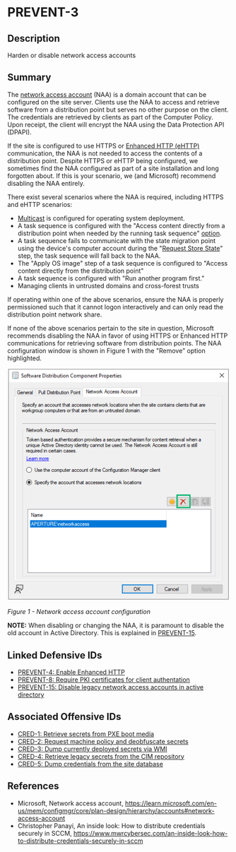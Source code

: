 # PREVENT-3

## Description
Harden or disable network access accounts

## Summary
The [network access account](https://learn.microsoft.com/en-us/mem/configmgr/core/plan-design/hierarchy/accounts#network-access-account) (NAA) is a domain account that can be configured on the site server. Clients use the NAA to access and retrieve software from a distribution point but serves no other purpose on the client. The credentials are retrieved by clients as part of the Computer Policy. Upon receipt, the client will encrypt the NAA using the Data Protection API (DPAPI).

If the site is configured to use HTTPS or [Enhanced HTTP (eHTTP)](https://learn.microsoft.com/en-us/mem/configmgr/core/plan-design/hierarchy/enhanced-http) communication, the NAA is not needed to access the contents of a distribution point. Despite HTTPS or eHTTP being configured, we sometimes find the NAA configured as part of a site installation and long forgotten about. If this is your scenario, we (and Microsoft) recommend disabling the NAA entirely.

There exist several scenarios where the NAA is required, including HTTPS and eHTTP scenarios:
- [Multicast](https://learn.microsoft.com/en-us/mem/configmgr/osd/deploy-use/use-multicast-to-deploy-windows-over-the-network) is configured for operating system deployment.
- A task sequence is configured with the "Access content directly from a distribution point when needed by the running task sequence" [option](https://learn.microsoft.com/en-us/mem/configmgr/osd/deploy-use/deploy-a-task-sequence#bkmk_deploy-options).
- A task sequence fails to communicate with the state migration point using the device's computer account during the "[Request Store State](https://learn.microsoft.com/en-us/mem/configmgr/osd/understand/task-sequence-steps#BKMK_RequestStateStore)" step, the task sequence will fall back to the NAA.
- The "Apply OS image" step of a task sequence is configured to "Access content directly from the distribution point"
- A task sequence is configured with "Run another program first."
- Managing clients in untrusted domains and cross-forest trusts

If operating within one of the above scenarios, ensure the NAA is properly permissioned such that it cannot logon interactively and can only read the distribution point network share.

If none of the above scenarios pertain to the site in question, Microsoft recommends disabling the NAA in favor of using HTTPS or Enhanced HTTP communications for retrieving software from distribution points. The NAA configuration window is shown in Figure 1 with the "Remove" option highlighted.

![Figure 1](./prevent-3_naa-disable.png)

_Figure 1 - Network access account configuration_

**NOTE:** When disabling or changing the NAA, it is paramount to disable the old account in Active Directory. This is explained in [PREVENT-15](../prevent-15/prevent-15_description.md).

## Linked Defensive IDs
- [PREVENT-4: Enable Enhanced HTTP](../PREVENT-4/prevent-4_description.md)
- [PREVENT-8: Require PKI certificates for client authentation](../prevent-8/prevent-8_description.md)
- [PREVENT-15: Disable legacy network access accounts in active directory](../prevent-15/prevent-15_description.md)

## Associated Offensive IDs
- [CRED-1: Retrieve secrets from PXE boot media](../../../attack-techniques/CRED/CRED-1/cred-1_description.md)
- [CRED-2: Request machine policy and deobfuscate secrets](../../../attack-techniques/CRED/CRED-2/cred-2_description.md)
- [CRED-3: Dump currently deployed secrets via WMI](../../../attack-techniques/CRED/CRED-3/cred-3_description.md)
- [CRED-4: Retrieve legacy secrets from the CIM repository](../../../attack-techniques/CRED/CRED-4/cred-4_description.md)
- [CRED-5: Dump credentials from the site database](../../../attack-techniques/CRED/CRED-5/cred-5_description.md)

## References
- Microsoft, Network access account, https://learn.microsoft.com/en-us/mem/configmgr/core/plan-design/hierarchy/accounts#network-access-account
- Christopher Panayi, An inside look: How to distribute credentials securely in SCCM, https://www.mwrcybersec.com/an-inside-look-how-to-distribute-credentials-securely-in-sccm
